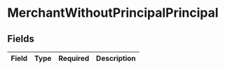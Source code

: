 # MerchantWithoutPrincipalPrincipal


## Fields

| Field       | Type        | Required    | Description |
| ----------- | ----------- | ----------- | ----------- |